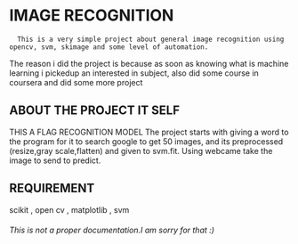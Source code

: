 # IMAGE RECOGNITION

      This is a very simple project about general image recognition using opencv, svm, skimage and some level of automation.
 The reason i did the project is because as soon as knowing what is machine learning i pickedup an interested in subject,
 also did some course in coursera and did some more project

## ABOUT THE PROJECT IT SELF

THIS A FLAG RECOGNITION MODEL
The project starts with giving a word to the program for it to search google to get 50 images,
and its preprocessed (resize,gray scale,flatten) and given to svm.fit.
Using webcame take the image to send to predict.
## REQUIREMENT 

scikit
, open cv
, matplotlib
, svm

###### This is not a proper documentation.I am sorry for that :)
